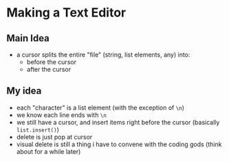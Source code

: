 # Making a Text Editor
## Main Idea
- a cursor splits the entire "file" (string, list elements, any) into:
	- before the cursor
	- after the cursor

## My idea
- each "character" is a list element (with the exception of `\n`)
- we know each line ends with `\n`
- we still have a cursor, and insert items right before the cursor (basically `list.insert()`)
- delete is just pop at cursor
- visual delete is still a thing i have to convene with the coding gods (think about for a while later)